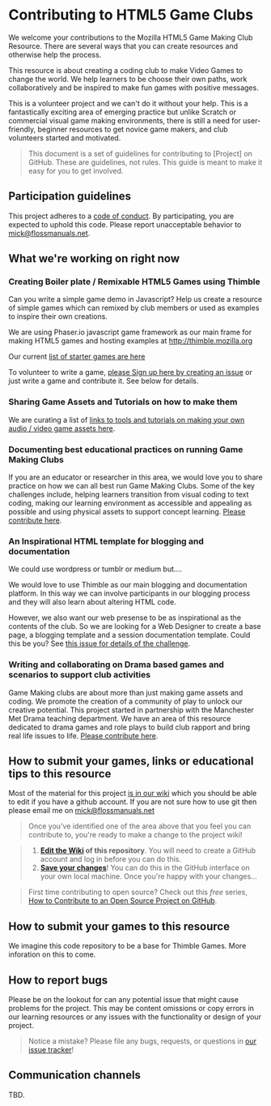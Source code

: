# Contributing to HTML5 Game Clubs

We welcome your contributions to the Mozilla HTML5 Game Making Club Resource. There are several ways that you can create resources and otherwise help the process. 

This resource is about creating a coding club to make Video Games to change the world. We help learners to be choose their own paths, work collaboratively and be inspired to make fun games with positive messages.

This is a volunteer project and we can't do it without your help. This is a fantastically exciting area of emerging practice but unlike Scratch or commercial visual game making environments, there is still a need for user-friendly, beginner resources to get novice game makers, and club volunteers started and motivated. 

>This document is a set of guidelines for contributing to [Project] on GitHub. These are guidelines, not rules. This guide is meant to make it easy for you to get involved.


## Participation guidelines

This project adheres to a [code of conduct](CODE_OF_CONDUCT.md). By participating, you are expected to uphold this code. Please report unacceptable behavior to [mick@flossmanuals.net](mailto:mick@flossmanuals.net).

## What we're working on right now

### Creating Boiler plate / Remixable HTML5 Games using Thimble

Can you write a simple game demo in Javascript? Help us create a resource of simple games which can remixed by club members or used as examples to inspire their own creations. 

We are using Phaser.io javascript game framework as our main frame for making HTML5 games and hosting examples at http://thimble.mozilla.org 

Our current [list of starter games are here](https://github.com/mickfuzz/mozilla_html5_game_clubs/wiki#starter-games--thimble-tutorials)

To volunteer to write a game, [please Sign up here by creating an issue](https://github.com/mickfuzz/mozilla_html5_game_clubs/issues/new) or just write a game and contribute it. See below for details. 

### Sharing Game Assets and Tutorials on how to make them

We are curating a list of [links to tools and tutorials on making your own audio / video game assets here](https://github.com/mickfuzz/mozilla_html5_game_clubs/wiki#creating-game-assets).

### Documenting best educational practices on running Game Making Clubs

If you are an educator or researcher in this area, we would love you to share practice on how we can all best run Game Making Clubs. Some of the key challenges include, helping learners transition from visual coding to text coding, making our learning environment as accessible and appealing as possible and using physical assets to support concept learning. [Please contribute here](https://github.com/mickfuzz/mozilla_html5_game_clubs/wiki/Teaching-and-Learning-Tips-for-Game-Making-Clubs). 

### An Inspirational HTML template for blogging and documentation
We could use wordpress or tumblr or medium but....

We would love to use Thimble as our main blogging and documentation platform. In this way we can involve participants in our blogging process and they will also learn about altering HTML code.

However, we also want our web presense to be as inspirational as the contents of the club. So we are looking for a Web Designer to create a base page, a blogging template and a session documentation template. Could this be you?
See [this issue for details of the challenge](https://github.com/mickfuzz/mozilla_html5_game_clubs/issues/4). 

### Writing and collaborating on Drama based games and scenarios to support club activities

Game Making clubs are about more than just making game assets and coding. We promote the creation of a community of play to unlock our creative potential. This project started in partnership with the Manchester Met Drama teaching department. We have an area of this resource dedicated to drama games and role plays to build club rapport and bring real life issues to life. [Please contribute here](https://github.com/mickfuzz/mozilla_html5_game_clubs/wiki/Teaching-and-Learning-Tips-for-Game-Making-Clubs). 

## How to submit your games, links or educational tips to this resource

Most of the material for this project [is in our wiki](https://github.com/mickfuzz/mozilla_html5_game_clubs/wiki) which you should be able to edit if you have a github account. If you are not sure how to use git then please email me on mick@flossmanuals.net

> Once you've identified one of the area above that you feel you can contribute to, you're ready to make a change to the project wiki!
 
> 1. **[Edit the Wiki](https://github.com/mickfuzz/mozilla_html5_game_clubs/wiki) of this repository**. You will need to create a GitHub account and log in before you can do this.
> 2. **[Save your changes](https://guides.github.com/activities/forking/#making-changes)**! You can do this in the GitHub interface on your own local machine. Once you're happy with your changes...

> First time contributing to open source? Check out this *free* series, [How to Contribute to an Open Source Project on GitHub](https://egghead.io/series/how-to-contribute-to-an-open-source-project-on-github).


## How to submit your games to this resource

We imagine this code repository to be a base for Thimble Games. More inforation on this to come. 

## How to report bugs

Please be on the lookout for can any potential issue that might cause problems for the project. This may be content omissions or copy errors in our learning resources or any issues with the functionality or design of your project. 

> Notice a mistake? Please file any bugs, requests, or questions in [our issue tracker](https://github.com/mickfuzz/mozilla_html5_game_clubs/issues)!

## Communication channels

TBD.

